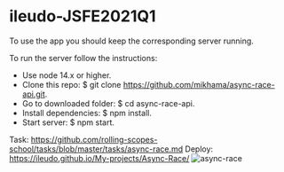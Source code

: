 # ileudo-JSFE2021Q1

To use the app you should keep the corresponding server running.

To run the server follow the instructions:

- Use node 14.x or higher.
- Clone this repo: $ git clone https://github.com/mikhama/async-race-api.git.
- Go to downloaded folder: $ cd async-race-api.
- Install dependencies: $ npm install.
- Start server: $ npm start.

Task: https://github.com/rolling-scopes-school/tasks/blob/master/tasks/async-race.md
Deploy: https://ileudo.github.io/My-projects/Async-Race/
![async-race](https://user-images.githubusercontent.com/79589513/122123209-0608f580-ce2e-11eb-98ee-8ac3b903889a.jpg)
